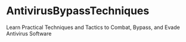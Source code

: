 # AntivirusBypassTechniques
Learn Practical Techniques and Tactics to Combat, Bypass, and Evade Antivirus Software
